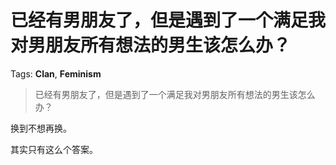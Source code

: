 # 已经有男朋友了，但是遇到了一个满足我对男朋友所有想法的男生该怎么办？

Tags: **Clan**, **Feminism**

> 已经有男朋友了，但是遇到了一个满足我对男朋友所有想法的男生该怎么办？

换到不想再换。

其实只有这么个答案。



